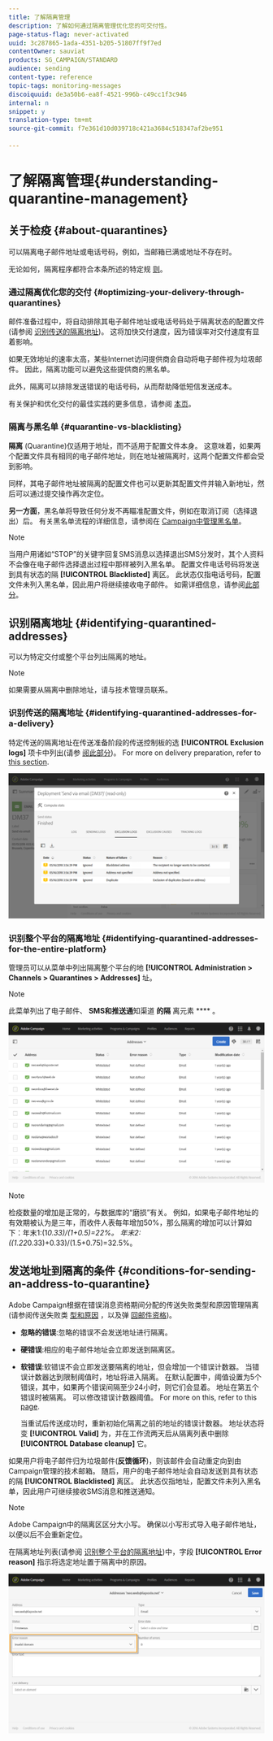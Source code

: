 ```yaml
---
title: 了解隔离管理
description: 了解如何通过隔离管理优化您的可交付性。
page-status-flag: never-activated
uuid: 3c287865-1ada-4351-b205-51807ff9f7ed
contentOwner: sauviat
products: SG_CAMPAIGN/STANDARD
audience: sending
content-type: reference
topic-tags: monitoring-messages
discoiquuid: de3a50b6-ea8f-4521-996b-c49cc1f3c946
internal: n
snippet: y
translation-type: tm+mt
source-git-commit: f7e361d10d039718c421a3684c518347af2be951

---
```



# 了解隔离管理{#understanding-quarantine-management}

## 关于检疫 {#about-quarantines}

可以隔离电子邮件地址或电话号码，例如，当邮箱已满或地址不存在时。

无论如何，隔离程序都符合本条所述的特定规 [则](#conditions-for-sending-an-address-to-quarantine)。

### 通过隔离优化您的交付 {#optimizing-your-delivery-through-quarantines}

邮件准备过程中，将自动排除其电子邮件地址或电话号码处于隔离状态的配置文件(请参阅 [识别传送的隔离地址](#identifying-quarantined-addresses-for-a-delivery))。 这将加快交付速度，因为错误率对交付速度有显着影响。

如果无效地址的速率太高，某些Internet访问提供商会自动将电子邮件视为垃圾邮件。 因此，隔离功能可以避免这些提供商的黑名单。

此外，隔离可以排除发送错误的电话号码，从而帮助降低短信发送成本。

有关保护和优化交付的最佳实践的更多信息，请参阅 [本页](https://docs.campaign.adobe.com/doc/standard/getting_started/en/ACS_DeliveryBestPractices.html)。

### 隔离与黑名单 {#quarantine-vs-blacklisting}

**隔离** (Quarantine)仅适用于地址，而不适用于配置文件本身。 这意味着，如果两个配置文件具有相同的电子邮件地址，则在地址被隔离时，这两个配置文件都会受到影响。

同样，其电子邮件地址被隔离的配置文件也可以更新其配置文件并输入新地址，然后可以通过提交操作再次定位。

**另一方面**，黑名单将导致任何分发不再瞄准配置文件，例如在取消订阅（选择退出）后。 有关黑名单流程的详细信息，请参阅在 [Campaign中管理黑名单](../../audiences/using/about-opt-in-and-opt-out-in-campaign.md)。

>[!NOTE]
>
>当用户用诸如“STOP”的关键字回复SMS消息以选择退出SMS分发时，其个人资料不会像在电子邮件选择退出过程中那样被列入黑名单。 配置文件电话号码将发送到具有状态的隔 **[!UICONTROL Blacklisted]** 离区。 此状态仅指电话号码，配置文件未列入黑名单，因此用户将继续接收电子邮件。 如需详细信息，请参阅[此部分](../../channels/using/managing-incoming-sms.md#managing-stop-sms)。

## 识别隔离地址 {#identifying-quarantined-addresses}

可以为特定交付或整个平台列出隔离的地址。

>[!NOTE]
>
>如果需要从隔离中删除地址，请与技术管理员联系。

### 识别传送的隔离地址 {#identifying-quarantined-addresses-for-a-delivery}

特定传送的隔离地址在传送准备阶段的传送控制板的选 **[!UICONTROL Exclusion logs]** 项卡中列出(请参 [阅此部分](../../sending/using/monitoring-a-delivery.md#exclusion-logs))。 For more on delivery preparation, refer to [this section](../../sending/using/preparing-the-send.md).

![](assets/exclusion_logs.png)

### 识别整个平台的隔离地址 {#identifying-quarantined-addresses-for-the-entire-platform}

管理员可以从菜单中列出隔离整个平台的地 **[!UICONTROL Administration > Channels > Quarantines > Addresses]** 址。

>[!NOTE]
>
>此菜单列出了电子邮件、 **SMS和推送通**&#x200B;知渠道 **的隔** 离元素 **** 。

![](assets/quarantines1.png)

>[!NOTE]
>
>检疫数量的增加是正常的，与数据库的“磨损”有关。 例如，如果电子邮件地址的有效期被认为是三年，而收件人表每年增加50%，那么隔离的增加可以计算如下：年末1:(1*0.33)/(1+0.5)=22%。 年末2:((1.22*0.33)+0.33)/(1.5+0.75)=32.5%。

## 发送地址到隔离的条件 {#conditions-for-sending-an-address-to-quarantine}

Adobe Campaign根据在错误消息资格期间分配的传送失败类型和原因管理隔离(请参阅传送失败类 [型和原因](../../sending/using/understanding-delivery-failures.md#delivery-failure-types-and-reasons) ，以及弹 [回邮件资格](../../sending/using/understanding-delivery-failures.md#bounce-mail-qualification))。

* **忽略的错误**:忽略的错误不会发送地址进行隔离。
* **硬错误**:相应的电子邮件地址会立即发送到隔离区。
* **软错误**:软错误不会立即发送要隔离的地址，但会增加一个错误计数器。 当错误计数器达到限制阈值时，地址将进入隔离。 在默认配置中，阈值设置为5个错误，其中，如果两个错误间隔至少24小时，则它们会显着。 地址在第五个错误时被隔离。 可以修改错误计数器阈值。 For more on this, refer to this [page](../../administration/using/configuring-email-channel.md#email-channel-parameters).

   当重试后传送成功时，重新初始化隔离之前的地址的错误计数器。 地址状态将变 **[!UICONTROL Valid]** 为，并在工作流两天后从隔离列表中删除 **[!UICONTROL Database cleanup]** 它。

如果用户将电子邮件归为垃圾邮件(**反馈循环**)，则该邮件会自动重定向到由Campaign管理的技术邮箱。 随后，用户的电子邮件地址会自动发送到具有状态的隔 **[!UICONTROL Blacklisted]** 离区。 此状态仅指地址，配置文件未列入黑名单，因此用户可继续接收SMS消息和推送通知。

>[!NOTE]
Adobe Campaign中的隔离区区分大小写。 确保以小写形式导入电子邮件地址，以便以后不会重新定位。

在隔离地址列表(请参阅 [识别整个平台的隔离地址](#identifying-quarantined-addresses-for-the-entire-platform))中，字段 **[!UICONTROL Error reason]** 指示将选定地址置于隔离中的原因。

![](assets/quarantines2.png)

